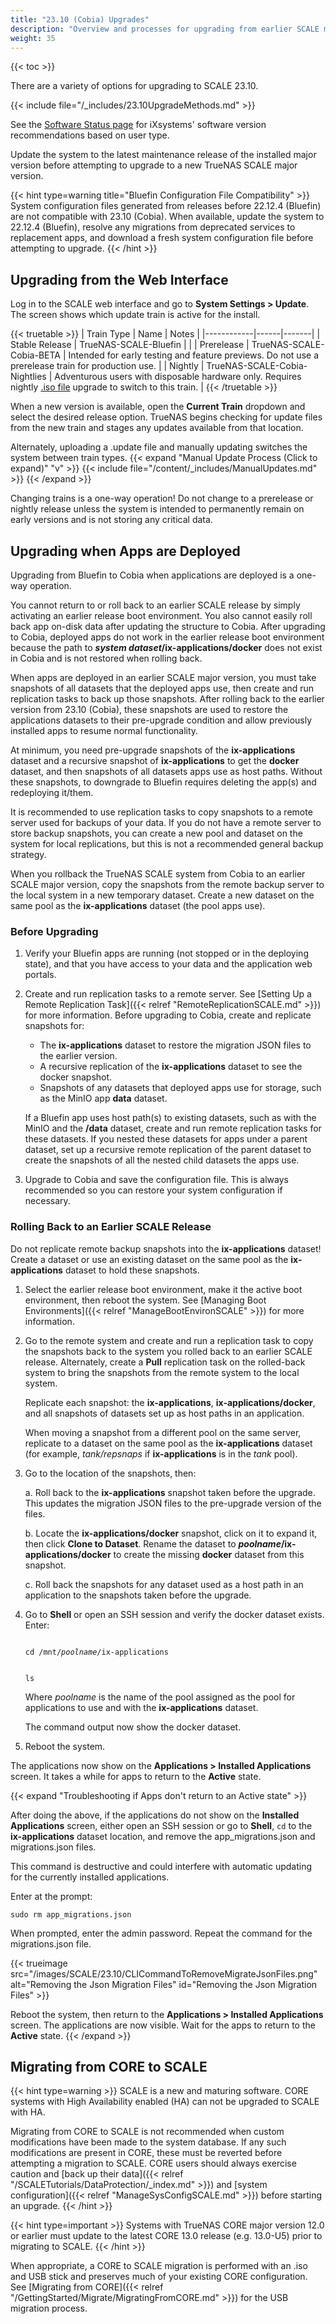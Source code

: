```yaml
---
title: "23.10 (Cobia) Upgrades"
description: "Overview and processes for upgrading from earlier SCALE major versions and from 23.10 to newer major versions."
weight: 35
---
```


{{< toc >}}

There are a variety of options for upgrading to SCALE 23.10.

{{< include file="/_includes/23.10UpgradeMethods.md" >}}

See the [Software Status page](https://www.truenas.com/software-status/) for iXsystems' software version recommendations based on user type.

Update the system to the latest maintenance release of the installed major version before attempting to upgrade to a new TrueNAS SCALE major version.

{{< hint type=warning title="Bluefin Configuration File Compatibility" >}}
System configuration files generated from releases before 22.12.4 (Bluefin) are not compatible with 23.10 (Cobia).
When available, update the system to 22.12.4 (Bluefin), resolve any migrations from deprecated services to replacement apps, and download a fresh system configuration file before attempting to upgrade.
{{< /hint >}}

## Upgrading from the Web Interface

Log in to the SCALE web interface and go to **System Settings > Update**.
The screen shows which update train is active for the install.

{{< truetable >}}
| Train Type | Name | Notes | 
|------------|------|-------|
| Stable Release | TrueNAS-SCALE-Bluefin | |
| Prerelease | TrueNAS-SCALE-Cobia-BETA | Intended for early testing and feature previews. Do not use a prerelease train for production use. |
| Nightly | TrueNAS-SCALE-Cobia-Nightlies | Adventurous users with disposable hardware only. Requires nightly [.iso file](https://download.truenas.com/truenas-scale-cobia-nightly/) upgrade to switch to this train. |
{{< /truetable >}}

When a new version is available, open the **Current Train** dropdown and select the desired release option.
TrueNAS begins checking for update files from the new train and stages any updates available from that location.

Alternately, uploading a <file>.update</file> file and manually updating switches the system between train types.
{{< expand "Manual Update Process (Click to expand)" "v" >}}
{{< include file="/content/_includes/ManualUpdates.md" >}}
{{< /expand >}}

Changing trains is a one-way operation!
Do not change to a prerelease or nightly release unless the system is intended to permanently remain on early versions and is not storing any critical data.

## Upgrading when Apps are Deployed
Upgrading from Bluefin to Cobia when applications are deployed is a one-way operation.

You cannot return to or roll back to an earlier SCALE release by simply activating an earlier release boot environment.
You also cannot easily roll back app on-disk data after updating the structure to Cobia.
After upgrading to Cobia, deployed apps do not work in the earlier release boot environment because the path to ***system dataset*/ix-applications/docker** does not exist in Cobia and is not restored when rolling back.

When apps are deployed in an earlier SCALE major version, you must take snapshots of all datasets that the deployed apps use, then create and run replication tasks to back up those snapshots.
After rolling back to the earlier version from 23.10 (Cobia), these snapshots are used to restore the applications datasets to their pre-upgrade condition and allow previously installed apps to resume normal functionality.

At minimum, you need pre-upgrade snapshots of the **ix-applications** dataset and a recursive snapshot of **ix-applications** to get the **docker** dataset, and then snapshots of all datasets apps use as host paths.
Without these snapshots, to downgrade to Bluefin requires deleting the app(s) and redeploying it/them.

It is recommended to use replication tasks to copy snapshots to a remote server used for backups of your data.
If you do not have a remote server to store backup snapshots, you can create a new pool and dataset on the system for local replications, but this is not a recommended general backup strategy.

When you rollback the TrueNAS SCALE system from Cobia to an earlier SCALE major version, copy the snapshots from the remote backup server to the local system in a new temporary dataset.
Create a new dataset on the same pool as the **ix-applications** dataset (the pool apps use).

### Before Upgrading

1. Verify your Bluefin apps are running (not stopped or in the deploying state), and that you have access to your data and the application web portals. 

2. Create and run replication tasks to a remote server. 
   See [Setting Up a Remote Replication Task]({{< relref "RemoteReplicationSCALE.md" >}}) for more information.
   Before upgrading to Cobia, create and replicate snapshots for:

   * The **ix-applications** dataset to restore the migration JSON files to the earlier version.
   * A recursive replication of the **ix-applications** dataset to see the docker snapshot.
   * Snapshots of any datasets that deployed apps use for storage, such as the MinIO app **data** dataset.

   If a Bluefin app uses host path(s) to existing datasets, such as with the MinIO and the **/data** dataset, create and run remote replication tasks for these datasets.
   If you nested these datasets for apps under a parent dataset, set up a recursive remote replication of the parent dataset to create the snapshots of all the nested child datasets the apps use.

3. Upgrade to Cobia and save the configuration file. This is always recommended so you can restore your system configuration if necessary.

### Rolling Back to an Earlier SCALE Release
Do not replicate remote backup snapshots into the **ix-applications** dataset!
Create a dataset or use an existing dataset on the same pool as the **ix-applications** dataset to hold these snapshots.

1. Select the earlier release boot environment, make it the active boot environment, then reboot the system.
   See [Managing Boot Environments]({{< relref "ManageBootEnvironSCALE" >}}) for more information.

2. Go to the remote system and create and run a replication task to copy the snapshots back to the system you rolled back to an earlier SCALE release.
   Alternately, create a **Pull** replication task on the rolled-back system to bring the snapshots from the remote system to the local system.

   Replicate each snapshot: the **ix-applications**, **ix-applications/docker**, and all snapshots of datasets set up as host paths in an application.

   When moving a snapshot from a different pool on the same server, replicate to a dataset on the same pool as the **ix-applications** dataset (for example, *tank/repsnaps* if **ix-applications** is in the *tank* pool).

3. Go to the location of the snapshots, then:

   a. Roll back to the **ix-applications** snapshot taken before the upgrade. This updates the migration JSON files to the pre-upgrade version of the files.

   b. Locate the **ix-applications/docker** snapshot, click on it to expand it, then click **Clone to Dataset**. 
      Rename the dataset to ***poolname*/ix-applications/docker** to create the missing **docker** dataset from this snapshot.

   c. Roll back the snapshots for any dataset used as a host path in an application to the snapshots taken before the upgrade.

4. Go to **Shell** or open an SSH session and verify the docker dataset exists. Enter:

   <code>
   cd /mnt/<i>poolname</i>/ix-applications

   ls
   </code>

   Where *poolname* is the name of the pool assigned as the pool for applications to use and with the **ix-applications** dataset.

   The command output now show the docker dataset.

5. Reboot the system.

The applications now show on the **Applications > Installed Applications** screen.
It takes a while for apps to return to the **Active** state.

{{< expand "Troubleshooting if Apps don't return to an Active state" >}}

After doing the above, if the applications do not show on the **Installed Applications** screen, either open an SSH session or go to **Shell**, `cd` to the **ix-applications** dataset location, and remove the app_migrations.json and migrations.json files.

This command is destructive and could interfere with automatic updating for the currently installed applications.

Enter at the prompt:

`sudo rm app_migrations.json`

When prompted, enter the admin password. 
Repeat the command for the migrations.json file.

{{< trueimage src="/images/SCALE/23.10/CLICommandToRemoveMigrateJsonFiles.png" alt="Removing the Json Migration Files" id="Removing the Json Migration Files" >}}

Reboot the system, then return to the **Applications > Installed Applications** screen.
The applications are now visible.
Wait for the apps to return to the **Active** state.
{{< /expand >}}

## Migrating from CORE to SCALE

{{< hint type=warning >}}
SCALE is a new and maturing software.
CORE systems with High Availability enabled (HA) can not be upgraded to SCALE with HA.

Migrating from CORE to SCALE is not recommended when custom modifications have been made to the system database.
If any such modifications are present in CORE, these must be reverted before attempting a migration to SCALE.
CORE users should always exercise caution and [back up their data]({{< relref "/SCALETutorials/DataProtection/_index.md" >}}) and [system configuration]({{< relref "ManageSysConfigSCALE.md" >}}) before starting an upgrade.
{{< /hint >}}

{{< hint type=important >}}
Systems with TrueNAS CORE major version 12.0 or earlier must update to the latest CORE 13.0 release (e.g. 13.0-U5) prior to migrating to SCALE.
{{< /hint >}}

When appropriate, a CORE to SCALE migration is performed with an <file>.iso</file> and USB stick and preserves much of your existing CORE configuration.
See [Migrating from CORE]({{< relref "/GettingStarted/Migrate/MigratingFromCORE.md" >}}) for the USB migration process.
